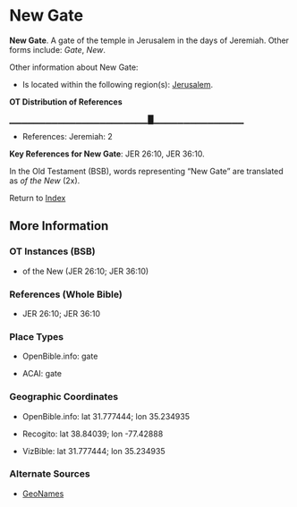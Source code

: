 # New Gate
**New Gate**. 
A gate of the temple in Jerusalem in the days of Jeremiah. 
Other forms include: 
*Gate*, *New*. 




Other information about New Gate:


* Is located within the following region(s): 
[Jerusalem](Jerusalem.md). 


**OT Distribution of References**

▁▁▁▁▁▁▁▁▁▁▁▁▁▁▁▁▁▁▁▁▁▁▁█▁▁▁▁▁▁▁▁▁▁▁▁▁▁▁
* References: Jeremiah: 2



**Key References for New Gate**: 
JER 26:10, JER 36:10. 


In the Old Testament (BSB), words representing “New Gate” are translated as 
*of the New* (2x). 




Return to [Index](00-Index.md)

## More Information

### OT Instances (BSB)

* of the New (JER 26:10; JER 36:10)



### References (Whole Bible)

* JER 26:10; JER 36:10


### Place Types

* OpenBible.info: gate

* ACAI: gate



### Geographic Coordinates

* OpenBible.info: lat 31.777444; lon 35.234935

* Recogito: lat 38.84039; lon -77.42888

* VizBible: lat 31.777444; lon 35.234935



### Alternate Sources

* [GeoNames](http://sws.geonames.org/4751839)



